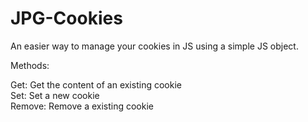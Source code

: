 JPG-Cookies
===========

An easier way to manage your cookies in JS using a simple JS object.


Methods:

Get: Get the content of an existing cookie <br />
Set: Set a new cookie <br />
Remove: Remove a existing cookie

